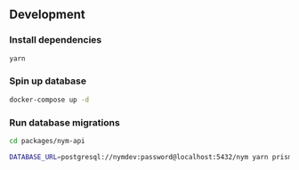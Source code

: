 ## Development

### Install dependencies

```bash
yarn
```

### Spin up database

```bash
docker-compose up -d
```

### Run database migrations

```bash
cd packages/nym-api
```

```bash
DATABASE_URL=postgresql://nymdev:password@localhost:5432/nym yarn prisma migrate dev --name init
```

